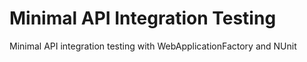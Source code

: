 # Minimal API Integration Testing
Minimal API integration testing with WebApplicationFactory and NUnit
